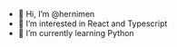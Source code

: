 - 👋 Hi, I’m @hernimen
- 👀 I’m interested in React and Typescript
- 🌱 I’m currently learning Python

<!---
hernimen/hernimen is a ✨ special ✨ repository because its `README.md` (this file) appears on your GitHub profile.
You can click the Preview link to take a look at your changes.
--->
